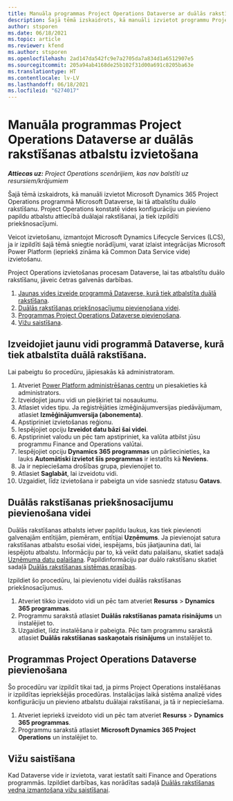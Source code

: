 ```yaml
---
title: Manuāla programmas Project Operations Dataverse ar duālās rakstīšanas atbalstu izvietošana
description: Šajā tēmā izskaidrots, kā manuāli izvietot programmu Project Operations Dataverse, lai tā atbalstītu duālo rakstīšanu.
author: stsporen
ms.date: 06/18/2021
ms.topic: article
ms.reviewer: kfend
ms.author: stsporen
ms.openlocfilehash: 2ad147da542fc9e7a2705da7a834d1a6512907e5
ms.sourcegitcommit: 205a94ab4168de25b102f31d00a691c8205ba63e
ms.translationtype: HT
ms.contentlocale: lv-LV
ms.lasthandoff: 06/18/2021
ms.locfileid: "6274017"
---
```

# <a name="manually-deploy-the-project-operations-dataverse-app-with-dual-write-support"></a>Manuāla programmas Project Operations Dataverse ar duālās rakstīšanas atbalstu izvietošana

_**Attiecas uz:** Project Operations scenārijiem, kas nav balstīti uz resursiem/krājumiem_

Šajā tēmā izskaidrots, kā manuāli izvietot Microsoft Dynamics 365 Project Operations programmā Microsoft Dataverse, lai tā atbalstītu duālo rakstīšanu. Project Operations konstatē vides konfigurāciju un pievieno papildu atbalstu attiecībā duālajai rakstīšanai, ja tiek izpildīti priekšnosacījumi.

Veicot izvietošanu, izmantojot Microsoft Dynamics Lifecycle Services (LCS), ja ir izpildīti šajā tēmā sniegtie norādījumi, varat izlaist integrācijas Microsoft Power Platform (iepriekš zināma kā Common Data Service vide) izvietošanu.

Project Operations izvietošanas procesam Dataverse, lai tas atbalstītu duālo rakstīšanu, jāveic četras galvenās darbības.

1. [Jaunas vides izveide programmā Dataverse, kurā tiek atbalstīta duālā rakstīšana](#create).
2. [Duālās rakstīšanas priekšnosacījumu pievienošana videi](#prerequisites).
3. [Programmas Project Operations Dataverse pievienošana](#dataverse).
4. [Vižu saistīšana](#link).

## <a name="create-a-new-environment-in-dataverse-that-supports-dual-write"></a><a name="create"></a>Izveidojiet jaunu vidi programmā Dataverse, kurā tiek atbalstīta duālā rakstīšana.

Lai pabeigtu šo procedūru, jāpiesakās kā administratoram.

1. Atveriet [Power Platform administrēšanas centru](https://admin.powerplatform.com) un piesakieties kā administrators.
2. Izveidojiet jaunu vidi un piešķiriet tai nosaukumu.
3. Atlasiet vides tipu. Ja reģistrējāties izmēģinājumversijas piedāvājumam, atlasiet **Izmēģinājumversija (abonementa)**.
4. Apstipriniet izvietošanas reģionu.
5. Iespējojiet opciju **Izveidot datu bāzi šai videi**. 
6. Apstipriniet valodu un pēc tam apstipriniet, ka valūta atbilst jūsu programmu Finance and Operations valūtai.
7. Iespējojiet opciju **Dynamics 365 programmas** un pārliecinieties, ka lauks **Automātiski izvietot šīs programmas** ir iestatīts kā **Neviens**.
8. Ja ir nepieciešama drošības grupa, pievienojiet to.
9. Atlasiet **Saglabāt**, lai izveidotu vidi.
10. Uzgaidiet, līdz izvietošana ir pabeigta un vide sasniedz statusu **Gatavs**.

## <a name="add-dual-write-prerequisites-to-the-environment"></a><a name="prerequisites"></a>Duālās rakstīšanas priekšnosacījumu pievienošana videi

Duālās rakstīšanas atbalsts ietver papildu laukus, kas tiek pievienoti galvenajām entītijām, piemēram, entītijai **Uzņēmums**. Ja pievienojat satura rakstīšanas atbalstu esošai videi, iespējams, būs jāatjaunina dati, lai iespējotu atbalstu. Informāciju par to, kā veikt datu palaišanu, skatiet sadaļā [Uzņēmuma datu palaišana](/dynamics365/fin-ops-core/dev-itpro/data-entities/dual-write/bootstrap-company-data). Papildinformāciju par duālo rakstīšanu skatiet sadaļā [Duālās rakstīšanas sistēmas prasības](/dynamics365/fin-ops-core/dev-itpro/data-entities/dual-write/dual-write-system-req).

Izpildiet šo procedūru, lai pievienotu videi duālās rakstīšanas priekšnosacījumus.

1. Atveriet tikko izveidoto vidi un pēc tam atveriet **Resurss** \> **Dynamics 365 programmas**.
2. Programmu sarakstā atlasiet **Duālās rakstīšanas pamata risinājums** un instalējiet to.
3. Uzgaidiet, līdz instalēšana ir pabeigta. Pēc tam programmu sarakstā atlasiet **Duālās rakstīšanas saskaņotais risinājums** un instalējiet to.

## <a name="add-the-project-operations-dataverse-app"></a><a name="dataverse"></a>Programmas Project Operations Dataverse pievienošana

Šo procedūru var izpildīt tikai tad, ja pirms Project Operations instalēšanas ir izpildītas iepriekšējās procedūras. Instalācijas laikā sistēma analizē vides konfigurāciju un pievieno atbalstu duālajai rakstīšanai, ja tā ir nepieciešama.

1. Atveriet iepriekš izveidoto vidi un pēc tam atveriet **Resurss** \> **Dynamics 365 programmas**.
2. Programmu sarakstā atlasiet **Microsoft Dynamics 365 Project Operations** un instalējiet to.

## <a name="link-your-environments"></a><a name="link"></a>Vižu saistīšana

Kad Dataverse vide ir izvietota, varat iestatīt saiti Finance and Operations programmās. Izpildiet darbības, kas norādītas sadaļā [Duālās rakstīšanas vedņa izmantošana vižu saistīšanai](/dynamics365/fin-ops-core/dev-itpro/data-entities/dual-write/link-your-environment).
